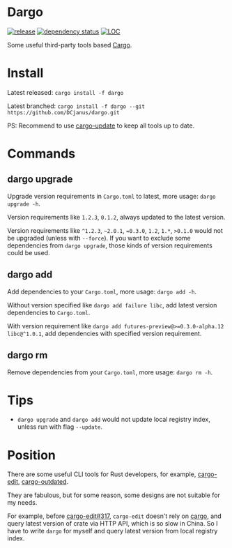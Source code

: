 # Dargo

[![release](https://img.shields.io/crates/v/dargo.svg)](https://crates.io/crates/dargo)
[![dependency status](https://deps.rs/repo/github/dcjanus/dargo/status.svg)](https://deps.rs/repo/github/dcjanus/dargo)
[![LOC](https://tokei.rs/b1/github/dcjanus/dargo)](https://github.com/dcjanus/dargo)

Some useful third-party tools based [Cargo](https://github.com/rust-lang/cargo).

# Install

Latest released: `cargo install -f dargo`

Latest branched: `cargo install -f dargo --git https://github.com/DCjanus/dargo.git`

PS: Recommend to use [cargo-update](https://github.com/nabijaczleweli/cargo-update) to keep all tools up to date.

# Commands

## dargo upgrade

Upgrade version requirements in `Cargo.toml` to latest, more usage: `dargo upgrade -h`.

Version requirements like `1.2.3`, `0.1.2`, always updated to the latest version. 

Version requirements like `^1.2.3`, `~2.0.1`, `=0.3.0`, `1.2`, `1.*`, `>0.1.0` would not be upgraded (unless with `--force`). If you want to exclude some dependencies from `dargo upgrade`, those kinds of version requirements could be used.

## dargo add

Add dependencies to your `Cargo.toml`, more usage: `dargo add -h`.

Without version specified like `dargo add failure libc`, add latest version dependencies to `Cargo.toml`.

With version requirement like `dargo add futures-preview@>=0.3.0-alpha.12 libc@^1.0.1`, add dependencies with specified version requirement.

## dargo rm

Remove dependencies from your `Cargo.toml`, more usage: `dargo rm -h`.

# Tips

+ `dargo upgrade` and `dargo add` would not update local registry index, unless run with flag `--update`.

# Position

There are some useful CLI tools for Rust developers, for example, [cargo-edit](https://github.com/killercup/cargo-edit), [cargo-outdated](https://github.com/kbknapp/cargo-outdated).

They are fabulous, but for some reason, some designs are not suitable for my needs.

For example, before [cargo-edit#317](https://github.com/killercup/cargo-edit/pull/317), `cargo-edit` doesn't rely on [cargo](https://crates.io/crates/cargo), and query latest version of crate via HTTP API, which is so slow in China. So I have to write `dargo` for myself and query latest version from local registry index.
